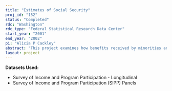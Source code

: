 ```yaml
---
title: "Estimates of Social Security"
proj_id: "152"
status: "Completed"
rdc: "Washington"
rdc_type: "Federal Statistical Research Data Center"
start_year: "2001"
end_year: "2002"
pi: "Alicia P Cackley"
abstract: "This project examines how benefits received by minorities and non-minorities differ under the current Social Security system, and how benefits might differ under a reformed Social Security system based on individual retirement accounts.  To accomplish our work, we will analyze measures of Social Security's moneysworth separately for minorities and non-minorities.  More specifically, we will calculate rates of return to Social Security, benefits received net of taxes paid into the system, and benefit/tax ratios, including both primary and auxiliary benefits in our analysis.  This information will provide a more thorough understanding of the Social Security's "moneysworth" for both minorities and non-minorities and will allow us to assess the impact on both groups of some proposed changes to the Social Security system.  "
layout: project
---
```


**Datasets Used:**

  - Survey of Income and Program Participation - Longitudinal 
  - Survey of Income and Program Participation (SIPP) Panels 

